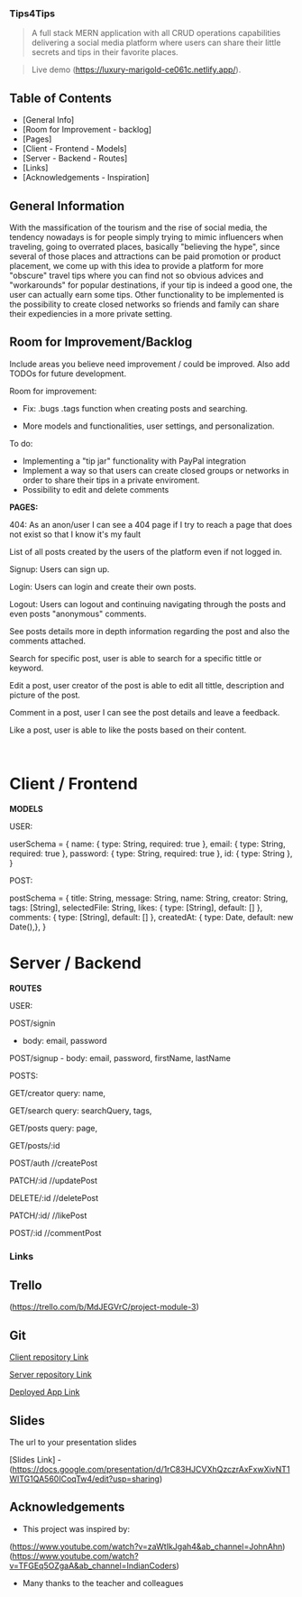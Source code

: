 
### Tips4Tips ###

> A full stack MERN application with all CRUD operations capabilities delivering a social media platform where users can share their little secrets and tips in their favorite places. 

> Live demo (https://luxury-marigold-ce061c.netlify.app/). 

## Table of Contents
* [General Info]
* [Room for Improvement - backlog]
* [Pages]
* [Client - Frontend - Models] 
* [Server - Backend - Routes] 
* [Links]
* [Acknowledgements - Inspiration]


## General Information

With the massification of the tourism and the rise of social media, the tendency nowadays is for people simply trying to mimic influencers when traveling, going to overrated places, basically "believing the hype", since several of those places and attractions can be paid promotion or product placement, we come up with this idea to provide a platform for more "obscure" travel tips where you can find not so obvious advices and "workarounds" for popular destinations, if your tip is indeed a good one, the user can actually earn some tips. 
Other functionality to be implemented is the possibility to create closed networks so friends and family can share their expediencies in a more private setting. 


## Room for Improvement/Backlog
Include areas you believe need improvement / could be improved. Also add TODOs for future development.

Room for improvement:
- Fix:
     .bugs
     .tags function when creating posts and searching.
     
- More models and functionalities, user settings, and personalization. 

To do:
- Implementing a "tip jar" functionality with PayPal integration
- Implement a way so that users can create closed groups or networks in order to share their tips in a private enviroment. 
- Possibility to edit and delete comments

**PAGES:**

404: As an anon/user I can see a 404 page if I try to reach a page that does not exist so that I know it's my fault

List of all posts created by the users of the platform even if not logged in. 

Signup: Users can sign up. 

Login: Users can login and create their own posts. 

Logout: Users can logout and continuing navigating through the posts and even posts "anonymous" comments. 
 
See posts details more in depth information regarding the post and also the comments attached. 

Search for specific post, user is able to search for a specific tittle or keyword. 

Edit a post, user creator of the post is able to edit all tittle, description and picture of the post. 

Comment in a post, user I can see the post details and leave a feedback.

Like a post, user is able to like the posts based on their content. 


<br>

# Client / Frontend

**MODELS**

USER: 

userSchema = {
  name: { type: String, required:  true }, email: { type: String, required: true }, password: { type: String, required: true }, id: { type: String },
}

POST:

postSchema = { title: String, message: String, name: String, creator: String, tags: [String], selectedFile: String, likes: { type: [String], default: [] }, comments: { type: [String], default: [] }, createdAt: { type: Date, default: new Date(),},
}


# Server / Backend

**ROUTES**

USER:

POST/signin
   - body:
     email,
     password

POST/signup
    - body:
    email, 
    password, 
    firstName, 
    lastName

POSTS:

GET/creator
     query:
     name,



GET/search
     query:
     searchQuery,
     tags,

  

GET/posts
    query:
    page,

 
GET/posts/:id

POST/auth //createPost 

PATCH/:id //updatePost

DELETE/:id //deletePost

PATCH/:id/ //likePost

POST/:id  //commentPost

### Links

## Trello

(https://trello.com/b/MdJEGVrC/project-module-3) 


## Git


[Client repository Link](https://github.com/Gabriel-PF/Tips4Tips-client)

[Server repository Link](https://github.com/Gabriel-PF/Tips4Tips-server)

[Deployed App Link](https://luxury-marigold-ce061c.netlify.app/posts)

## Slides

The url to your presentation slides

[Slides Link] - (https://docs.google.com/presentation/d/1rC83HJCVXhQzczrAxFxwXivNT1WlTG1QA560ICoqTw4/edit?usp=sharing)

## Acknowledgements

- This project was inspired by:

 (https://www.youtube.com/watch?v=zaWtIkJgah4&ab_channel=JohnAhn)
 (https://www.youtube.com/watch?v=TFGEq5OZgaA&ab_channel=IndianCoders)

- Many thanks to the teacher and colleagues